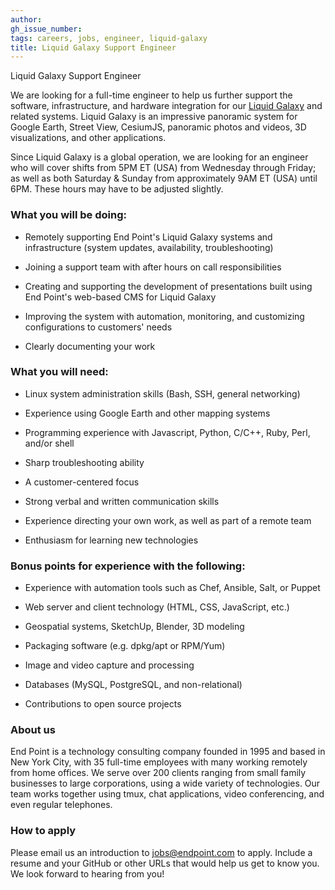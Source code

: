 ```yaml
---
author: 
gh_issue_number: 
tags: careers, jobs, engineer, liquid-galaxy
title: Liquid Galaxy Support Engineer
---
```


Liquid Galaxy Support Engineer

We are looking for a full-time engineer to help us further support the software, infrastructure, and hardware integration for our [Liquid Galaxy](https://liquidgalaxy.endpoint.com/) and related systems. Liquid Galaxy is an impressive panoramic system for Google Earth, Street View, CesiumJS, panoramic photos and videos, 3D visualizations, and other applications.

Since Liquid Galaxy is a global operation, we are looking for an engineer who will cover shifts from 5PM ET (USA) from Wednesday through Friday; as well as both Saturday & Sunday from approximately 9AM ET (USA) until 6PM. These hours may have to be adjusted slightly.

### What you will be doing:

-   Remotely supporting End Point's Liquid Galaxy systems and infrastructure (system updates, availability, troubleshooting)

-   Joining a support team with after hours on call responsibilities

-   Creating and supporting the development of presentations built using End Point's web-based CMS for Liquid Galaxy

-   Improving the system with automation, monitoring, and customizing configurations to customers' needs

-   Clearly documenting your work

### What you will need:

-   Linux system administration skills (Bash, SSH, general networking)

-   Experience using Google Earth and other mapping systems

-   Programming experience with Javascript, Python, C/C++, Ruby, Perl, and/or shell

-   Sharp troubleshooting ability

-   A customer-centered focus

-   Strong verbal and written communication skills

-   Experience directing your own work, as well as part of a remote team

-   Enthusiasm for learning new technologies

### Bonus points for experience with the following:

-   Experience with automation tools such as Chef, Ansible, Salt, or Puppet

-   Web server and client technology (HTML, CSS, JavaScript, etc.)

-   Geospatial systems, SketchUp, Blender, 3D modeling

-   Packaging software (e.g. dpkg/apt or RPM/Yum)

-   Image and video capture and processing

-   Databases (MySQL, PostgreSQL, and non-relational)

-   Contributions to open source projects

### About us

End Point is a technology consulting company founded in 1995 and based in New York City, with 35 full-time employees with many working remotely from home offices. We serve over 200 clients ranging from small family businesses to large corporations, using a wide variety of technologies. Our team works together using tmux, chat applications, video conferencing, and even regular telephones.

### How to apply

Please email us an introduction to <jobs@endpoint.com> to apply. Include a resume and your GitHub or other URLs that would help us get to know you. We look forward to hearing from you!